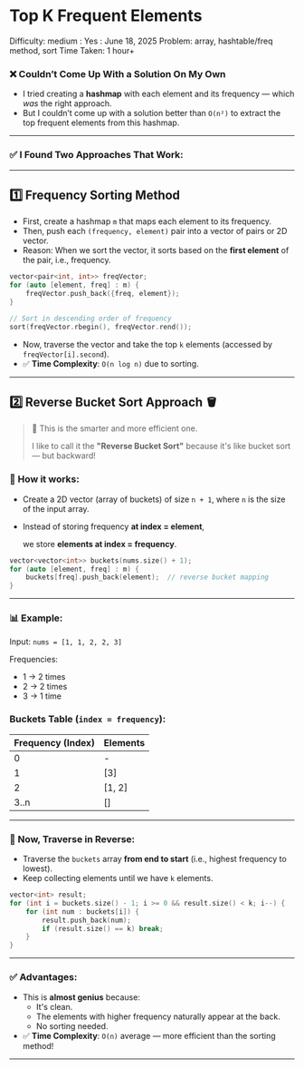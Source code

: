 # Top K Frequent Elements

Difficulty: medium
 : Yes
: June 18, 2025
Problem: array, hashtable/freq method, sort
Time Taken: 1 hour+

### ❌ Couldn’t Come Up With a Solution On My Own

- I tried creating a **hashmap** with each element and its frequency — which *was* the right approach.
- But I couldn’t come up with a solution better than `O(n²)` to extract the top frequent elements from this hashmap.

---

### ✅ I Found Two Approaches That Work:

---

## **1️⃣ Frequency Sorting Method**

- First, create a hashmap `m` that maps each element to its frequency.
- Then, push each `(frequency, element)` pair into a vector of pairs or 2D vector.
- Reason: When we sort the vector, it sorts based on the **first element** of the pair, i.e., frequency.

```cpp
vector<pair<int, int>> freqVector;
for (auto [element, freq] : m) {
    freqVector.push_back({freq, element});
}

// Sort in descending order of frequency
sort(freqVector.rbegin(), freqVector.rend());

```

- Now, traverse the vector and take the top `k` elements (accessed by `freqVector[i].second`).
- ✅ **Time Complexity**: `O(n log n)` due to sorting.

---

## **2️⃣ Reverse Bucket Sort Approach** 🪣

> 🌟 This is the smarter and more efficient one.
> 
> 
> I like to call it the **"Reverse Bucket Sort"** because it's like bucket sort — but backward!
> 

### 🔧 How it works:

- Create a 2D vector (array of buckets) of size `n + 1`, where `n` is the size of the input array.
- Instead of storing frequency **at index = element**,
    
    we store **elements at index = frequency**.
    

```cpp
vector<vector<int>> buckets(nums.size() + 1);
for (auto [element, freq] : m) {
    buckets[freq].push_back(element);  // reverse bucket mapping
}

```

---

### 📊 Example:

Input: `nums = [1, 1, 2, 2, 3]`

Frequencies:

- 1 → 2 times
- 2 → 2 times
- 3 → 1 time

### Buckets Table (`index = frequency`):

| Frequency (Index) | Elements |
| --- | --- |
| 0 | - |
| 1 | [3] |
| 2 | [1, 2] |
| 3..n | [] |

---

### 🚀 Now, Traverse in Reverse:

- Traverse the `buckets` array **from end to start** (i.e., highest frequency to lowest).
- Keep collecting elements until we have `k` elements.

```cpp
vector<int> result;
for (int i = buckets.size() - 1; i >= 0 && result.size() < k; i--) {
    for (int num : buckets[i]) {
        result.push_back(num);
        if (result.size() == k) break;
    }
}

```

---

### ✅ Advantages:

- This is **almost genius** because:
    - It's clean.
    - The elements with higher frequency naturally appear at the back.
    - No sorting needed.
- ✅ **Time Complexity**: `O(n)` average — more efficient than the sorting method!

---